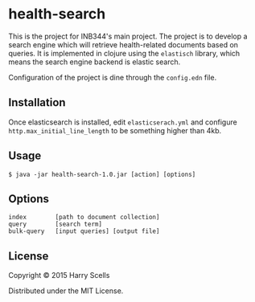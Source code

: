 # health-search

This is the project for INB344's main project. The project is to develop a search engine which will retrieve health-related documents based on queries. It is implemented in clojure using the `elastisch` library, which means the search engine backend is elastic search.

Configuration of the project is dine through the `config.edn` file.

## Installation

Once elasticsearch is installed, edit `elasticserach.yml` and configure `http.max_initial_line_length` to be something higher than 4kb.

## Usage

    $ java -jar health-search-1.0.jar [action] [options]

## Options

```
index        [path to document collection]
query        [search term]
bulk-query   [input queries] [output file]
```

## License

Copyright © 2015 Harry Scells

Distributed under the MIT License.
